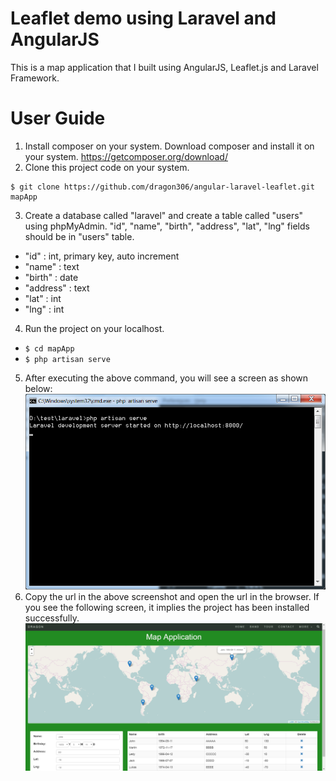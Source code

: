 # Leaflet demo using Laravel and AngularJS
This is a map application that I built using AngularJS, Leaflet.js and Laravel Framework.

# User Guide
1. Install composer on your system.
Download composer and install it on your system.
    https://getcomposer.org/download/
2. Clone this project code on your system.
```
$ git clone https://github.com/dragon306/angular-laravel-leaflet.git mapApp
```
3. Create a database called "laravel" and create a table called "users" using phpMyAdmin.
"id", "name", "birth", "address", "lat", "lng" fields should be in "users" table.
* "id" : int, primary key, auto increment
* "name" : text
* "birth" : date
* "address" : text
* "lat" : int
* "lng" : int
4. Run the project on your localhost.
* ```$ cd mapApp```
* ```$ php artisan serve```
5. After executing the above command, you will see a screen as shown below:
![](img/console.png)
6. Copy the url in the above screenshot and open the url in the browser. If you see the following screen, it implies the project has been installed successfully.
![](img/page.png)
